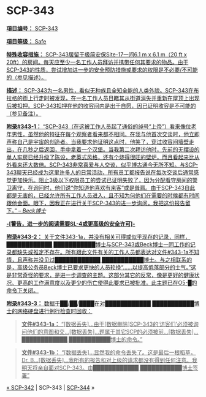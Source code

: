 # SCP-343
                        



<a shape='rect' href='/heritage-collection' />

**項目编号：** SCP-343

**項目等级：** Safe

**特殊收容措施：** SCP-343居留于极简安保Site-17一间6.1 m x 6.1 m（20 ft x 20ft）的房间。每天应至少一名工作人员拜访并携带任何其要求的物品。由于SCP-343的性质，尝试增加进一步的安全预防措施或要求的权限是不必要/不可能的（参见描述）。

**描述：** SCP-343为一名男性，看似无种族且全知全能的人类外貌。SCP-343在布拉格的街上行走时被发现，在一名工作人员目睹其从街道消失并重新在屋顶上出现后被扣押。SCP-343扣押在他的收容间内是出于自愿，因已证明收容是不可能的（参见备注）。

**附录#343-1：** “SCP-343（在这被工作人员起了通俗的绰号“上帝”）看来像位老年男性，虽然他的特征在每个观察者看来都不相同。在我与他首次交谈时，他立即声称自己是宇宙的创造者。当我要求他证明这点时，他笑了，穿过收容间墙壁走出，在几秒之后返回，手中拿着一个汉堡。当我第二次拜访他时，先前的无摆设的单人牢房已经升级了陈设，老英式风格，还有个烧得很旺的壁炉，而且看起来比从外看来还大数倍。SCP-343非常喜爱与人交谈，似乎博古通今无所不知。与SCP-343聊天已经成为这里许多人的日常活动，所有员工都报告说在每次交谈后通常感觉更加快乐。阻止3级以下权限员工的尝试已证明失败了，因为分配看守房间的警卫离守，在询问时，他们说“你知道他喜欢有来客”或是耸肩。由于SCP-343自此都是无害的，已经允许所有工作人员进入，且不知为何他们在需要的时候都有时间跟他会面。眼下，因我正在进行关于SCP-343的进一步询问，我把这份报告留下。” *– Beck博士* 

**-[警告，进一步的阅读需要SL-4或更高级的安全许可]-** 

**附录#343-2：** 关于文件343-1a，并没有相关可得或似乎现存的记录，同样，████████████ ███████████博士与SCP-343或Beck博士一同工作的记录都缺失或推定不存在。所有跟此文件有关的工作人员都表达对文件#343-1a不知情，且声称并没见过████████████ ███████████博士。与之相联系的是，高级公务员Beck博士已要求更快的人员轮换“……以提高低落部分的士气。”这是非常奇怪的要求，是进一步调查的主题。这部分其它的反常，像是更好的健康状况、更高的工作满意度以及更少的伤亡使得此要求已被批准。此主题已在O5-█的命令下关闭。

**附录#343-3：** 数据于██/██/████在对████████████ ███████████博士的网络硬盘进行例行检查时回收：


> **文件#343-1a：** “[数据丢失]…由于[数据删除]SCP-343的‘访客们’必须被询问他们的意图和交…[数据丢失]…题属于其它SCP的必须被前…[数据丢失]…████████████ ███████████博士的命令。”
> 


> **文件#343-1b：** “[数据丢失]…显然我的命令丢失了。这是最后一根稻草，Dr. B…[数据丢失]…我所有的报告和对上级的请求都没有得到任何注意。我明天将亲自面对SCP-343。由████████████ ███████████博士签署”
> 



« [SCP-342](/scp-342) | SCP-343 | [SCP-344](/scp-344) »





                    